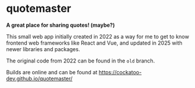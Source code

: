 # quotemaster

**A great place for sharing quotes! (maybe?)**

This small web app initially created in 2022 as a way for me to get to know frontend web frameworks like React and Vue, and updated in 2025 with newer libraries and packages.

The original code from 2022 can be found in the `old` branch.

Builds are online and can be found at <https://cockatoo-dev.github.io/quotemaster/>
